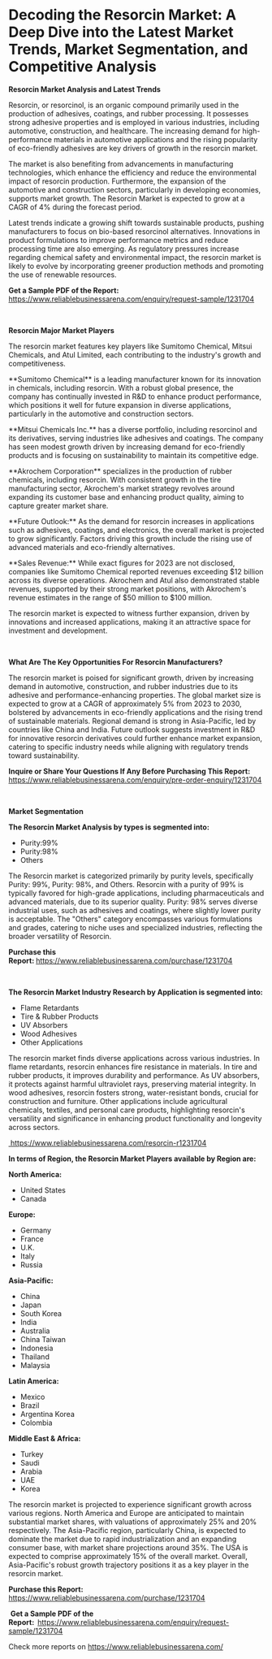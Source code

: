 <p><h1>Decoding the Resorcin Market: A Deep Dive into the Latest Market Trends, Market Segmentation, and Competitive Analysis</h1></p><p><strong>Resorcin Market Analysis and Latest Trends</strong></p>
<p><p>Resorcin, or resorcinol, is an organic compound primarily used in the production of adhesives, coatings, and rubber processing. It possesses strong adhesive properties and is employed in various industries, including automotive, construction, and healthcare. The increasing demand for high-performance materials in automotive applications and the rising popularity of eco-friendly adhesives are key drivers of growth in the resorcin market. </p><p>The market is also benefiting from advancements in manufacturing technologies, which enhance the efficiency and reduce the environmental impact of resorcin production. Furthermore, the expansion of the automotive and construction sectors, particularly in developing economies, supports market growth. The Resorcin Market is expected to grow at a CAGR of 4% during the forecast period. </p><p>Latest trends indicate a growing shift towards sustainable products, pushing manufacturers to focus on bio-based resorcinol alternatives. Innovations in product formulations to improve performance metrics and reduce processing time are also emerging. As regulatory pressures increase regarding chemical safety and environmental impact, the resorcin market is likely to evolve by incorporating greener production methods and promoting the use of renewable resources.</p></p>
<p><strong>Get a Sample PDF of the Report:&nbsp;</strong> <a href="https://www.reliablebusinessarena.com/enquiry/request-sample/1231704?utm_campaign=2276&utm_medium=2&utm_source=Github&utm_content=ia&utm_term=30012025&utm_id=resorcin">https://www.reliablebusinessarena.com/enquiry/request-sample/1231704</a></p>
<p>&nbsp;</p>
<p><strong>Resorcin Major Market Players</strong></p>
<p><p>The resorcin market features key players like Sumitomo Chemical, Mitsui Chemicals, and Atul Limited, each contributing to the industry's growth and competitiveness.</p><p>**Sumitomo Chemical** is a leading manufacturer known for its innovation in chemicals, including resorcin. With a robust global presence, the company has continually invested in R&D to enhance product performance, which positions it well for future expansion in diverse applications, particularly in the automotive and construction sectors.</p><p>**Mitsui Chemicals Inc.** has a diverse portfolio, including resorcinol and its derivatives, serving industries like adhesives and coatings. The company has seen modest growth driven by increasing demand for eco-friendly products and is focusing on sustainability to maintain its competitive edge.</p><p>**Akrochem Corporation** specializes in the production of rubber chemicals, including resorcin. With consistent growth in the tire manufacturing sector, Akrochem's market strategy revolves around expanding its customer base and enhancing product quality, aiming to capture greater market share.</p><p>**Future Outlook:** As the demand for resorcin increases in applications such as adhesives, coatings, and electronics, the overall market is projected to grow significantly. Factors driving this growth include the rising use of advanced materials and eco-friendly alternatives.</p><p>**Sales Revenue:** While exact figures for 2023 are not disclosed, companies like Sumitomo Chemical reported revenues exceeding $12 billion across its diverse operations. Akrochem and Atul also demonstrated stable revenues, supported by their strong market positions, with Akrochem's revenue estimates in the range of $50 million to $100 million.</p><p>The resorcin market is expected to witness further expansion, driven by innovations and increased applications, making it an attractive space for investment and development.</p></p>
<p>&nbsp;</p>
<p><strong>What Are The Key Opportunities For Resorcin Manufacturers?</strong></p>
<p><p>The resorcin market is poised for significant growth, driven by increasing demand in automotive, construction, and rubber industries due to its adhesive and performance-enhancing properties. The global market size is expected to grow at a CAGR of approximately 5% from 2023 to 2030, bolstered by advancements in eco-friendly applications and the rising trend of sustainable materials. Regional demand is strong in Asia-Pacific, led by countries like China and India. Future outlook suggests investment in R&D for innovative resorcin derivatives could further enhance market expansion, catering to specific industry needs while aligning with regulatory trends toward sustainability.</p></p>
<p><strong>Inquire or Share Your Questions If Any Before Purchasing This Report:</strong> <a href="https://www.reliablebusinessarena.com/enquiry/pre-order-enquiry/1231704?utm_campaign=2276&utm_medium=2&utm_source=Github&utm_content=ia&utm_term=30012025&utm_id=resorcin">https://www.reliablebusinessarena.com/enquiry/pre-order-enquiry/1231704</a></p>
<p>&nbsp;</p>
<p><strong>Market Segmentation</strong></p>
<p><strong>The Resorcin Market Analysis by types is segmented into:</strong></p>
<p><ul><li>Purity:99%</li><li>Purity:98%</li><li>Others</li></ul></p>
<p><p>The Resorcin market is categorized primarily by purity levels, specifically Purity: 99%, Purity: 98%, and Others. Resorcin with a purity of 99% is typically favored for high-grade applications, including pharmaceuticals and advanced materials, due to its superior quality. Purity: 98% serves diverse industrial uses, such as adhesives and coatings, where slightly lower purity is acceptable. The "Others" category encompasses various formulations and grades, catering to niche uses and specialized industries, reflecting the broader versatility of Resorcin.</p></p>
<p><strong>Purchase this Report:&nbsp;</strong><a href="https://www.reliablebusinessarena.com/purchase/1231704?utm_campaign=2276&utm_medium=2&utm_source=Github&utm_content=ia&utm_term=30012025&utm_id=resorcin">https://www.reliablebusinessarena.com/purchase/1231704</a></p>
<p>&nbsp;</p>
<p><strong>The Resorcin Market Industry Research by Application is segmented into:</strong></p>
<p><ul><li>Flame Retardants</li><li>Tire & Rubber Products</li><li>UV Absorbers</li><li>Wood Adhesives</li><li>Other Applications</li></ul></p>
<p><p>The resorcin market finds diverse applications across various industries. In flame retardants, resorcin enhances fire resistance in materials. In tire and rubber products, it improves durability and performance. As UV absorbers, it protects against harmful ultraviolet rays, preserving material integrity. In wood adhesives, resorcin fosters strong, water-resistant bonds, crucial for construction and furniture. Other applications include agricultural chemicals, textiles, and personal care products, highlighting resorcin's versatility and significance in enhancing product functionality and longevity across sectors.</p></p>
<p><a href="https://www.reliablebusinessarena.com/resorcin-r1231704?utm_campaign=2276&utm_medium=2&utm_source=Github&utm_content=ia&utm_term=30012025&utm_id=resorcin">&nbsp;https://www.reliablebusinessarena.com/resorcin-r1231704</a></p>
<p><strong>In terms of Region, the Resorcin Market Players available by Region are:</strong></p>
<p>
    <p> <strong> North America: </strong>
        <ul>
            <li>United States</li>
            <li>Canada</li>
        </ul>
        </p> 
    <p> <strong> Europe: </strong>
        <ul>
            <li>Germany</li>
            <li>France</li>
            <li>U.K.</li>
            <li>Italy</li>
            <li>Russia</li>
        </ul>
        </p> 
    <p> <strong> Asia-Pacific: </strong>
        <ul>
            <li>China</li>
            <li>Japan</li>
            <li>South Korea</li>
            <li>India</li>
            <li>Australia</li>
            <li>China Taiwan</li>
            <li>Indonesia</li>
            <li>Thailand</li>
            <li>Malaysia</li>
        </ul>
        </p> 
    <p> <strong> Latin America: </strong>
        <ul>
            <li>Mexico</li>
            <li>Brazil</li>
            <li>Argentina Korea</li>
            <li>Colombia</li>
        </ul>
        </p> 
    <p> <strong> Middle East & Africa: </strong>
        <ul>
            <li>Turkey</li>
            <li>Saudi</li>
            <li>Arabia</li>
            <li>UAE</li>
            <li>Korea</li>
        </ul>
    </p>
    </p>
<p><p>The resorcin market is projected to experience significant growth across various regions. North America and Europe are anticipated to maintain substantial market shares, with valuations of approximately 25% and 20% respectively. The Asia-Pacific region, particularly China, is expected to dominate the market due to rapid industrialization and an expanding consumer base, with market share projections around 35%. The USA is expected to comprise approximately 15% of the overall market. Overall, Asia-Pacific's robust growth trajectory positions it as a key player in the resorcin market.</p></p>
<p><strong>Purchase this Report: </strong><a href="https://www.reliablebusinessarena.com/purchase/1231704?utm_campaign=2276&utm_medium=2&utm_source=Github&utm_content=ia&utm_term=30012025&utm_id=resorcin">https://www.reliablebusinessarena.com/purchase/1231704</a></p>
<p>&nbsp;<strong>Get a Sample PDF of the Report:&nbsp;&nbsp;</strong><a href="https://www.reliablebusinessarena.com/enquiry/request-sample/1231704?utm_campaign=2276&utm_medium=2&utm_source=Github&utm_content=ia&utm_term=30012025&utm_id=resorcin">https://www.reliablebusinessarena.com/enquiry/request-sample/1231704</a></p>
<p><strong></strong></p>
<p>Check more reports on <a href="https://www.reliablebusinessarena.com/?utm_campaign=2276&utm_medium=2&utm_source=Github&utm_content=ia&utm_term=30012025&utm_id=resorcin">https://www.reliablebusinessarena.com/</a></p>